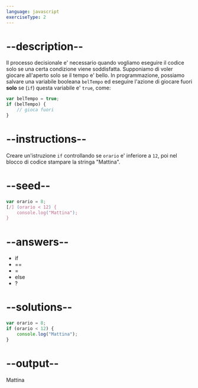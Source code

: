 ```yaml
---
language: javascript
exerciseType: 2
---
```


# --description--

Il processo decisionale e' necessario quando vogliamo eseguire il codice solo se una certa condizione viene soddisfatta.
Supponiamo di voler giocare all'aperto solo se il tempo e' bello.
In programmazione, possiamo salvare una variabile booleana `belTempo` ed eseguire l'azione di giocare fuori **solo** se (`if`) questa variabile e' `true`, come:
```javascript
var belTempo = true;
if (belTempo) {
    // gioca fuori
}
```

# --instructions--

Creare un'istruzione `if` controllando se `orario` e' inferiore a `12`, poi nel blocco di codice stampare la stringa "Mattina".

# --seed--

```javascript
var orario = 8;
[/] (orario < 12) {
    console.log("Mattina");
}
```

# --answers--

- if
- ==
- =
- else
- ?

# --solutions--

```javascript
var orario = 8;
if (orario < 12) {
    console.log("Mattina");
}
```

# --output--

Mattina
